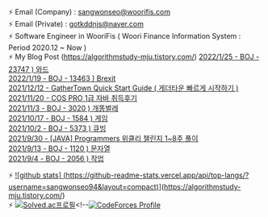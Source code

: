   ### 
⚡ Email (Company) : sangwonseo@woorifis.com  
⚡ Email (Private) : gotkddnjs@naver.com  
⚡ Software Engineer in WooriFis ( Woori Finance Information System : Period 2020.12 ~ Now )  
⚡ My Blog Post  (https://algorithmstudy-mju.tistory.com/) [2022/1/25 - BOJ - 23747 ) 와드](https://algorithmstudy-mju.tistory.com/217) <br>
[2022/1/19 - BOJ - 13463 ) Brexit](https://algorithmstudy-mju.tistory.com/216) <br>
[2021/12/12 - GatherTown Quick Start Guide ( 게더타운 빠르게 시작하기 )](https://algorithmstudy-mju.tistory.com/215) <br>
[2021/11/20 - COS PRO 1급 자바 취득후기](https://algorithmstudy-mju.tistory.com/214) <br>
[2021/11/3 - BOJ - 3020 ) 개똥벌레](https://algorithmstudy-mju.tistory.com/213) <br>
[2021/10/17 - BOJ - 1584 ) 게임](https://algorithmstudy-mju.tistory.com/212) <br>
[2021/10/2 - BOJ - 5373 ) 큐빙](https://algorithmstudy-mju.tistory.com/211) <br>
[2021/9/30 - [JAVA] Programmers 위클리 챌린지 1~8주 풀이](https://algorithmstudy-mju.tistory.com/208) <br>
[2021/9/13 - BOJ - 1120 ) 문자열](https://algorithmstudy-mju.tistory.com/210) <br>
[2021/9/4 - BOJ - 2056 ) 작업](https://algorithmstudy-mju.tistory.com/209) <br>

⚡ [![github stats]  (https://github-readme-stats.vercel.app/api/top-langs/?username=sangwonseo94&layout=compact)](https://github.com/anuraghazra/github-readme-stats)](https://algorithmstudy-mju.tistory.com/)  
⚡ [![Solved.ac프로필](http://mazassumnida.wtf/api/v2/generate_badge?boj=gotkddnjs)](https://solved.ac/gotkddnjs)<!--[![CodeForces Profile](https://cf.leed.at?id=sangwon)](https://codeforces.com/profile/sangwon)   
